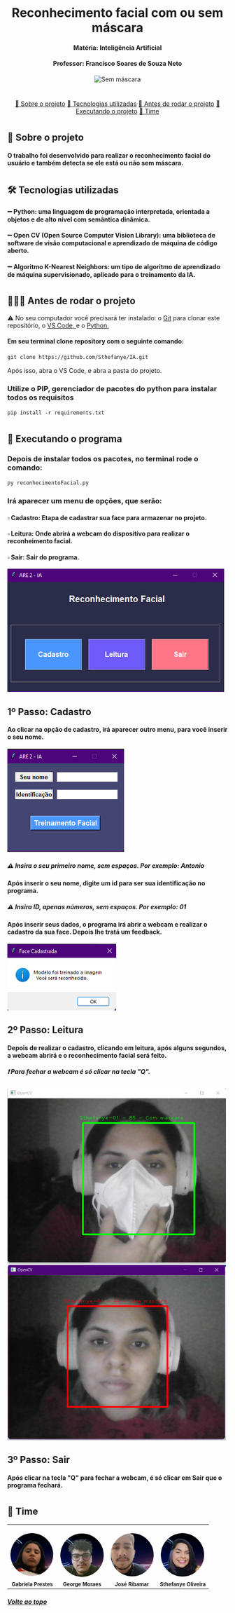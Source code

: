 <h1 align="center" > Reconhecimento facial com ou sem máscara </h1>

<div align = "center">
  <h4>Matéria: Inteligência Artificial </h4> 
  <h4>Professor: Francisco Soares de Souza Neto </h4>
   <img src="https://www.uninorte.com.br/wp-content/themes/uninorte/res/img/logo-ser.png" alt="Sem máscara" width="200" height="40">
  
</div>

<h1></h1>

<div align = "center">
    <p align ="center">
    <a href="#--sobre-o-projeto-">📍 Sobre o projeto</a>
    <a href="#--tecnologias-utilizadas-">📍 Tecnologias utilizadas</a>
    <a href="#--antes-de-rodar-o-projeto">📍 Antes de rodar o projeto</a>
    <a href="#--executando-o-programa-">📍 Executando o projeto</a>
    <a href="#--time-">📍 Time</a>
    </p>
</div>

<h1></h1>

<div>
    <h2> 💬 Sobre o projeto </h2>
    <h4> O trabalho foi desenvolvido para realizar o reconhecimento facial do usuário e também detecta se ele está ou não sem máscara.  </h4>
</div>

<h1></h1>

<div>
    <h2> 🛠 Tecnologias utilizadas </h2>
    <h4>  ➖ Python: uma linguagem de programação interpretada, orientada a objetos e de alto nível com semântica dinâmica. </h4>
    <h4>  ➖ Open CV (Open Source Computer Vision Library): uma biblioteca de software de visão computacional e aprendizado de máquina de código aberto.</h4>
    <h4>  ➖ Algoritmo K-Nearest Neighbors: um tipo de algoritmo de aprendizado de máquina supervisionado, aplicado para o treinamento da IA. </h4>
</div>

<h1></h1>

<div>
    <h2> 👨🏽‍💻 Antes de rodar o projeto</h2>

⚠️ No seu computador você precisará ter instalado: o <a href="https://git-scm.com/downloads">Git</a> para clonar este repositório, o <a href="https://code.visualstudio.com/">VS Code, </a>e o <a href="https://www.python.org/downloads/">Python.</a>

<h4>Em seu terminal clone repository com o seguinte comando: </h4>

```markdown
git clone https://github.com/Sthefanye/IA.git
```

Após isso, abra o VS Code, e abra a pasta do projeto.

<h3>  Utilize o PIP, gerenciador de pacotes do python para instalar todos os requisitos</h3>

```markdown 
pip install -r requirements.txt
```
</div>

<h1></h1>
<h2> 🦿 Executando o programa </h2>
<h3>  Depois de instalar todos os pacotes, no terminal rode o comando: </h3>

```markdown 
py reconhecimentoFacial.py
```
<h3> Irá aparecer um menu de opções, que serão:</h3>
<h4><b>▫️ Cadastro: Etapa de cadastrar sua face para armazenar no projeto.</h4>
<h4><b>▫️ Leitura: Onde abrirá a webcam do dispositivo para realizar o reconheimento facial.</h4>
<h4><b>▫️ Sair: Sair do programa.</h4>
  
<img src="https://github.com/Sthefanye/IA/blob/main/Docs/Steps/menu.png" alt="Menu de opções">
  
<h2>1º Passo: Cadastro </h2>
  <h4>Ao clicar na opção de cadastro, irá aparecer outro menu, para você inserir o seu nome. </h4>
  <img src="https://github.com/Sthefanye/IA/blob/main/Docs/Steps/register.png" alt="Registrar usuário">
  <h5> ⚠️ Insira o seu primeiro nome, sem espaços. Por exemplo: Antonio</h5>
  <h4>Após inserir o seu nome, digite um id para ser sua identificação no programa.</h5>
  <h5> ⚠️ Insira ID, apenas números, sem espaços. Por exemplo: 01</h3>
  <h4>Após inserir seus dados, o programa irá abrir a webcam e realizar o cadastro da sua face. Depois lhe tratá um feedback.</h5>
   <img src="https://github.com/Sthefanye/IA/blob/main/Docs/Steps/register_successfully.png" alt="Feedback">

<h2>2º Passo: Leitura </h2>
  <h4>Depois de realizar o cadastro, clicando em leitura, após alguns segundos, a webcam abrirá e o reconhecimento facial será feito. </h4>
   <h5> ❗️ Para fechar a webcam é só clicar na tecla "Q". </h5>
  <img src="https://github.com/Sthefanye/IA/blob/main/Docs/Steps/face_maskon.png" alt="Com máscara" width="500" height="400">
  <img src="https://github.com/Sthefanye/IA/blob/main/Docs/Steps/face_maskoff.png" alt="Sem máscara" width="500" height="400">
  
<h2>3º Passo: Sair </h2>
  <h4>Após clicar na tecla "Q" para fechar a webcam, é só clicar em Sair que o programa fechará.</h4>
<h1></h1>

<h2> 🤝 Time </h2>
<table>
<tr>
<td align="center"><br><img style="border-radius: 50%;" src="https://github.com/Sthefanye/IA/blob/main/Docs/Team/Gabriela.png" width="100px;" alt=""/><br /><sub><b>Gabriela Prestes</b></sub></a></td>
<td align="center"><br><img style="border-radius: 50%;" src="https://github.com/Sthefanye/IA/blob/main/Docs/Team/George.png" width="100px;" alt=""/><br /><sub><b>George Moraes</b></sub></a></td>
<td align="center"><br><img style="border-radius: 50%;" src="https://github.com/Sthefanye/IA/blob/main/Docs/Team/Jose.png" width="100px;" alt=""/><br /><sub><b>José Ribamar</b></sub></a></td>
<td align="center"><br><img style="border-radius: 50%;" src="https://github.com/Sthefanye/IA/blob/main/Docs/Team/Sthefanye.png" width="100px;" alt=""/><br /><sub><b>Sthefanye Oliveira</b></sub></a></td>
</tr>
</table>

<h5> <a href="#top">Volte ao topo</a> </h5>
